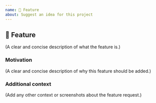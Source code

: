 ```yaml
---
name: 🚀 Feature
about: Suggest an idea for this project
---
```


## 🚀 Feature

(A clear and concise description of what the feature is.)

### Motivation

(A clear and concise description of why this feature should be added.)

### Additional context

(Add any other context or screenshots about the feature request.)